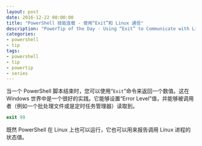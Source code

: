 ```yaml
---
layout: post
date: 2016-12-22 00:00:00
title: "PowerShell 技能连载 - 使用“Exit”和 Linux 通信"
description: "PowerTip of the Day - Using “Exit” to Communicate with Linux"
categories:
- powershell
- tip
tags:
- powershell
- tip
- powertip
- series
---
```

当一个 PowerShell 脚本结束时，您可以使用“`Exit`”命令来返回一个数值。这在 Windows 世界中是一个很好的实践。它能够设置“Error Level”值，并能够被调用者（例如一个批处理文件或是定时任务管理器）读取到。

```powershell
exit 99
```
既然 PowerShell 在 Linux 上也可以运行，它也可以用来报告调用 Linux 进程的状态值。

<!--本文国际来源：[Using “Exit” to Communicate with Linux](http://community.idera.com/powershell/powertips/b/tips/posts/using-exit-to-communicate-with-linux)-->
